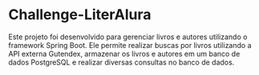 # Challenge-LiterAlura
Este projeto foi desenvolvido para gerenciar livros e autores utilizando o framework Spring Boot. Ele permite realizar buscas por livros utilizando a API externa Gutendex, armazenar os livros e autores em um banco de dados PostgreSQL e realizar diversas consultas no banco de dados.
